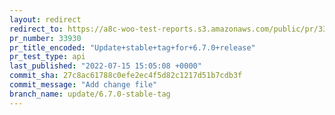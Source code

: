 ```yaml
---
layout: redirect
redirect_to: https://a8c-woo-test-reports.s3.amazonaws.com/public/pr/33930/api/index.html
pr_number: 33930
pr_title_encoded: "Update+stable+tag+for+6.7.0+release"
pr_test_type: api
last_published: "2022-07-15 15:05:08 +0000"
commit_sha: 27c8ac61788c0efe2ec4f5d82c1217d51b7cdb3f
commit_message: "Add change file"
branch_name: update/6.7.0-stable-tag
---
```

